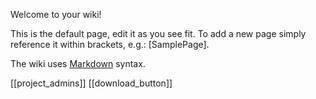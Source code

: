 
 Welcome to your wiki!

This is the default page, edit it as you see fit. To add a new page simply reference it within brackets, e.g.: [SamplePage].

The wiki uses [Markdown](/p/predef/wiki/markdown_syntax/) syntax.

[[project_admins]]
[[download_button]]


